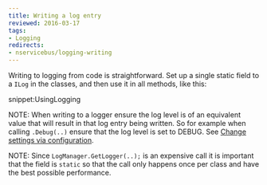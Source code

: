 ```yaml
---
title: Writing a log entry
reviewed: 2016-03-17
tags:
- Logging
redirects:
- nservicebus/logging-writing
---
```


Writing to logging from code is straightforward. Set up a single static field to a `ILog` in the classes, and then use it in all methods, like this:

snippet:UsingLogging

NOTE: When writing to a logger ensure the log level is of an equivalent value that will result in that log entry being written. So for example when calling `.Debug(..)` ensure that the log level is set to DEBUG. See [Change settings via configuration](./#changing-settings-via-configuration).

NOTE: Since `LogManager.GetLogger(..);` is an expensive call it is important that the field is `static` so that the call only happens once per class and have the best possible performance.